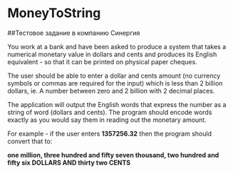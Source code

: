 # MoneyToString

##Тестовое задание в компанию Синергия

You work at a bank and have been asked to produce a system that takes a numerical monetary value in dollars and cents and produces its English equivalent - so that it can be printed on physical paper cheques.

The user should be able to enter a dollar and cents amount (no currency symbols or commas are required for the input) which is less than 2 billion dollars, ie. A number between zero and 2 billion with 2 decimal places.

The application will output the English words that express the number as a string of word (dollars and cents). The program should encode words exactly as you would say them in reading out the monetary amount.

For example - if the user enters **1357256.32** then the program should convert that to:

**one million, three hundred and fifty seven thousand, two hundred and fifty six DOLLARS AND thirty two CENTS**